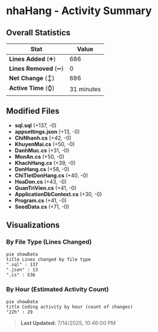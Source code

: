 # nhaHang - Activity Summary 

## Overall Statistics

| Stat                   | Value                                                             |
| ---------------------- | ----------------------------------------------------------------- |
| **Lines Added** (➕)   | 686                                          |
| **Lines Removed** (➖) | 0                                        |
| **Net Change** (↕)    | 686                |
| **Active Time** (⌚)   | 31 minutes |


## Modified Files
- **sql.sql** (+137, -0)
- **appsettings.json** (+13, -0)
- **ChiNhanh.cs** (+42, -0)
- **KhuyenMai.cs** (+50, -0)
- **DanhMuc.cs** (+31, -0)
- **MonAn.cs** (+50, -0)
- **KhachHang.cs** (+39, -0)
- **DonHang.cs** (+58, -0)
- **ChiTietDonHang.cs** (+40, -0)
- **HoaDon.cs** (+43, -0)
- **QuanTriVien.cs** (+41, -0)
- **ApplicationDbContext.cs** (+30, -0)
- **Program.cs** (+41, -0)
- **SeedData.cs** (+71, -0)

## Visualizations

### By File Type (Lines Changed)

```mermaid
pie showData
title Lines changed by file type
".sql" : 137
".json" : 13
".cs" : 536
```

### By Hour (Estimated Activity Count)

```mermaid
pie showData
title Coding activity by hour (count of changes)
"22h" : 29
```


> **Last Updated:** 7/14/2025, 10:46:00 PM